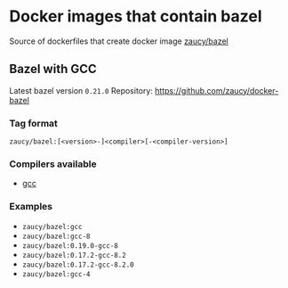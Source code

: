 # Docker images that contain bazel
Source of dockerfiles that create docker image [zaucy/bazel](https://hub.docker.com/r/zaucy/bazel/)

## Bazel with GCC

Latest bazel version `0.21.0`
Repository: https://github.com/zaucy/docker-bazel

### Tag format

```
zaucy/bazel:[<version>-]<compiler>[-<compiler-version>]
```

### Compilers available

 * [gcc](https://hub.docker.com/_/gcc/)

### Examples

* `zaucy/bazel:gcc`
* `zaucy/bazel:gcc-8`
* `zaucy/bazel:0.19.0-gcc-8`
* `zaucy/bazel:0.17.2-gcc-8.2`
* `zaucy/bazel:0.17.2-gcc-8.2.0`
* `zaucy/bazel:gcc-4`
